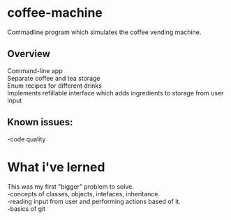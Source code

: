 # coffee-machine
Commadline program which simulates the coffee vending machine.
## Overview
Command-line app <br>
Separate coffee and tea storage <br>
Enum recipes for different drinks<br>
Implements refillable interface which adds ingredients to storage from user input<br>
## Known issues: <br>
-code quality
# What i've lerned
This was my first "bigger" problem to solve.<br>
-concepts of classes, objects, intefaces, inheritance.<br>
-reading input from user and performing actions based of it.<br>
-basics of git<br>
